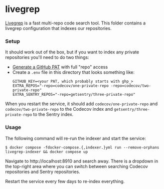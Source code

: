 # livegrep

[Livegrep](https://github.com/livegrep/livegrep) is a fast multi-repo code search tool. This folder contains a livegrep configuration that indexes our repositories.

### Setup

It should work out of the box, but if you want to index any private repositories you'll need to do two things:
- [Generate a GitHub PAT](https://github.com/settings/tokens) with full "repo" access
- Create a `.env` file in this directory that looks something like:
  ```
  GITHUB_KEY=<your PAT, which probably starts with ghp_>
  EXTRA_REPOS="-repo=codecov/one-private-repo -repo=codecov/two-private-repo"
  EXTRA_SENTRY_REPOS="-repo=getsentry/three-private-repo"
  ```

When you restart the service, it should add `codecov/one-private-repo` and `codecov/two-private-repo` to the Codecov index and `getsentry/three-private-repo` to the Sentry index.

### Usage

The following command will re-run the indexer and start the service:
```
$ docker compose -fdocker-compose.{,indexer.}yml run --remove-orphans livegrep-indexer && docker compose up
```

Navigate to http://localhost:8910 and search away. There is a dropdown in the top-right area where you can switch between searching Codecov repositories and Sentry repositories.

Restart the service every few days to re-index everything.
